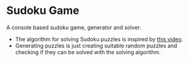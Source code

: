 # Sudoku Game
A console based sudoku game, generator and solver. 
- The algorithm for solving Sudoku puzzles is inspired by [this video](https://youtu.be/iSdW8OM_b3E?si=rHk5-YVgAfUwlu60). 
- Generating puzzles is just creating suitable random puzzles and checking if they can be solved with the solving algorithm.
